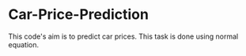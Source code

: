 # Car-Price-Prediction
This code's aim is to predict car prices. This task is done using normal equation.
